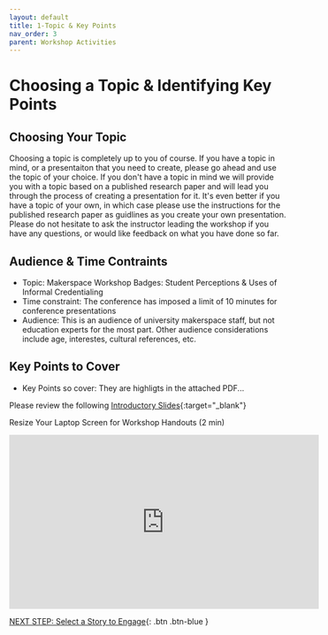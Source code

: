 ```yaml
---
layout: default
title: 1-Topic & Key Points
nav_order: 3
parent: Workshop Activities
---
```

# Choosing a Topic & Identifying Key Points
## Choosing Your Topic
Choosing a topic is completely up to you of course. If you have a topic in mind, or a presentaiton that you need to create, please go ahead and use the topic of your choice. If you don't have a topic in mind we will provide you with a topic based on a published research paper and will lead you through the process of creating a presentation for it. It's even better if you have a topic of your own, in which case please use the instructions for the published research paper as guidlines as you create your own presentation. Please do not hesitate to ask the instructor leading the workshop if you have any questions, or would like feedback on what you have done so far.

## Audience & Time Contraints
- Topic: Makerspace Workshop Badges: Student Perceptions & Uses of Informal Credentialing
- Time constraint: The conference has imposed a limit of 10 minutes for conference presentations
- Audience: This is an audience of university makerspace staff, but not education experts for the most part. Other audience considerations include age, interestes, cultural references, etc.

## Key Points to Cover
- Key Points so cover: They are highligts in the attached PDF...



Please review the following [Introductory Slides](#){:target="_blank"}

Resize Your Laptop Screen for Workshop Handouts (2 min)<br>
<iframe width="560" height="315" src="https://www.youtube.com/embed/Igk5hZUfzN0" title="YouTube video player" frameborder="0" allow="accelerometer; autoplay; clipboard-write; encrypted-media; gyroscope; picture-in-picture" allowfullscreen></iframe>

[NEXT STEP: Select a Story to Engage](story.html){: .btn .btn-blue }

